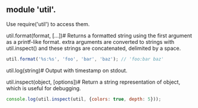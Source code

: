 ## module 'util'.
Use require('util') to access them.

util.format(format, [...])#
Returns a formatted string using the first argument as a printf-like format.
extra arguments are converted to strings with util.inspect() and these strings are concatenated, delimited by a space.

```js
util.format('%s:%s', 'foo', 'bar', 'baz'); // 'foo:bar baz'
```

util.log(string)#
Output with timestamp on stdout.

util.inspect(object, [options])#
Return a string representation of object, which is useful for debugging.

```js
console.log(util.inspect(util, {colors: true, depth: 5}));
```
